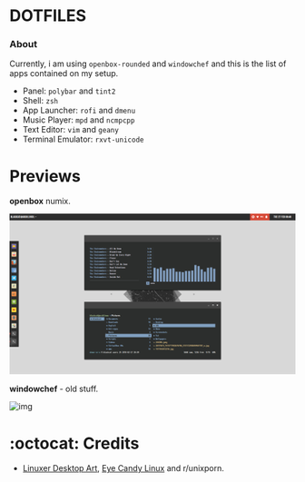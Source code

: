 # DOTFILES

### About
Currently, i am using `openbox-rounded` and `windowchef` and this is the list of apps contained on my setup.

- Panel: `polybar` and `tint2`
- Shell: `zsh`
- App Launcher: `rofi` and `dmenu`
- Music Player: `mpd` and `ncmpcpp`
- Text Editor: `vim` and `geany`
- Terminal Emulator: `rxvt-unicode`

Previews
=========

**openbox** numix.

![img](img/numix.png)

**windowchef** - old stuff.

![img](img/pebble.png)


:octocat: Credits
=========

- [Linuxer Desktop Art](https://web.facebook.com/groups/linuxart), [Eye Candy Linux](https://plus.google.com/communities/104794997718869399105) and r/unixporn.
